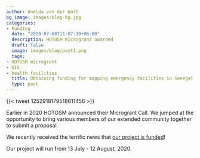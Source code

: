 ```yaml
---
author: Anelda van der Walt
bg_image: images/blog-bg.jpg
categories:
- Funding
  date: "2020-07-08T11:07:10+06:00"
  description: HOTOSM microgrant awarded
  draft: false
  image: images/blog/post1.png
  tags:
- HOTOSM microgrant
- GIS
- health facilities
  title: Obtaining funding for mapping emergency facilities in Senegal
  type: post
---
```


{{< tweet 1252918179518611456 >}}

Earlier in 2020 HOTOSM announced their Microgrant Call. We jumped at the opportunity to bring various members of our extended community together to submit a proposal.

We recently received the terrific news that [our project is funded](https://www.hotosm.org/updates/second-round-of-rapid-response-micrograntees-announced/)!

Our project will run from 13 July - 12 August, 2020.
